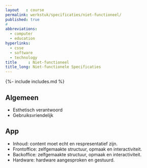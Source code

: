 ```yaml
---
layout   : course
permalink: werkstuk/specificaties/niet-functioneel/
published: true
#
abbreviations:
  - computer
  - education
hyperlinks:
  - csse
  - software
  - technology
title     : Niet-functioneel
title_long: Niet-functionele Specificaties
---
```

{%- include includes.md %}

Algemeen
--------

- Esthetisch verantwoord
- Gebruiksvriendelijk

App
---
- Inhoud: content moet echt en respresentatief zijn.
- Frontoffice: zelfgemaakte structuur, opmaak en interactiviteit.
- Backoffice: zelfgemaakte structuur, opmaak en interactiviteit.
- Hardware: hardware aangesproken en gestuurd.